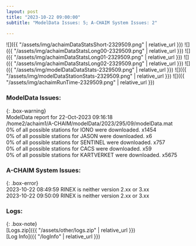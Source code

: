 ```yaml
---
layout: post
title: "2023-10-22 09:00:00"
subtitle: "ModelData Issues: 5; A-CHAIM System Issues: 2"

---
```


![]({{ "/assets/img/achaimDataStatsShort-2329509.png" | relative_url }})
![]({{ "/assets/img/achaimDataStatsLong00-2329509.png" | relative_url }})
![]({{ "/assets/img/achaimDataStatsLong01-2329509.png" | relative_url }})
![]({{ "/assets/img/achaimDataStatsLong02-2329509.png" | relative_url }})
![]({{ "/assets/img/modelDataDataStats-2329509.png" | relative_url }})
![]({{ "/assets/img/modelDataStationStats-2329509.png" | relative_url }})
![]({{ "/assets/img/achaimRunTime-2329509.png" | relative_url }})


### ModelData Issues:  
  
{: .box-warning}  
 ModelData report for 22-Oct-2023 09:16:18   
 /home2/achaim1/A-CHAIM/modelData/2023/295/09/modelData.mat   
 0% of all possible stations for IONO were downloaded. x1454   
 0% of all possible stations for JASON were downloaded. x6   
 0% of all possible stations for SENTINEL were downloaded. x757   
 0% of all possible stations for CACS were downloaded. x59   
 0% of all possible stations for KARTVERKET were downloaded. x5675   
  
### A-CHAIM System Issues:  
  
{: .box-error}  
2023-10-22 08:49:59 RINEX is neither version 2.xx or 3.xx  
2023-10-22 09:50:09 RINEX is neither version 2.xx or 3.xx  

### Logs:  
  
{: .box-note}  
[Logs.zip]({{ "/assets/other/logs.zip" | relative_url }})  
[Log Info]({{ "/logInfo" | relative_url }})  

